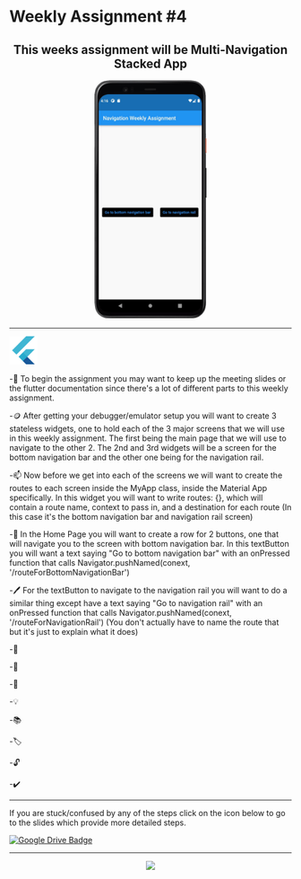  # Weekly Assignment #4

<div id="header" align="center">
<h2>
  This weeks assignment will be Multi-Navigation Stacked App
</h2>
</div>

  
 <div align="center">
<img src = "https://github.com/SiGMobileUIUC/WeeklyAssignments/blob/main/pictures/weekly_assignment_4.gif?raw=true" width= "200"/>
</div>

<div align="left">

---

<div>
<img src = "https://raw.githubusercontent.com/devicons/devicon/master/icons/flutter/flutter-original.svg" width = "50px">
</div>
 
-:scroll: To begin the assignment you may want to keep up the meeting slides or the flutter documentation since there's a lot of different parts to this weekly assignment.

-:coin: After getting your debugger/emulator setup you will want to create 3 stateless widgets, one to hold each of the 3 major screens that we will use in this weekly assignment. The first being the main page that we will use to navigate to the other 2. The 2nd and 3rd widgets will be a screen for the bottom navigation bar and the other one being for the navigation rail.
 
-:mailbox: Now before we get into each of the screens we will want to create the routes to each screen inside the MyApp class, inside the Material App specifically. In this widget you will want to write routes: {}, which will contain a route name, context to pass in, and a destination for each route (In this case it's the bottom navigation bar and navigation rail screen)

-:e-mail: In the Home Page you will want to create a row for 2 buttons, one that will navigate you to the screen with bottom navigation bar. In this textButton you will want a text saying "Go to bottom navigation bar" with an onPressed function that calls Navigator.pushNamed(conext, '/routeForBottomNavigationBar')

-:pen: For the textButton to navigate to the navigation rail you will want to do a similar thing except have a text saying "Go to navigation rail" with an onPressed function that calls Navigator.pushNamed(conext, '/routeForNavigationRail') (You don't actually have to name the route that but it's just to explain what it does)
 
-:rocket: 
 
-:mage: 
 
-:battery:

-:bulb: 
 
-:books:
 
-:label:
 
-:unlock: 
 
-✔️

---


If you are stuck/confused by any of the steps click on the icon below to go to the slides which provide more detailed steps.

<a href="https://docs.google.com/presentation/d/1RpNfCpFAyltxYZmiZK_oPg7K6-4klazv8xU_ZNhX_Sk/edit?usp=sharing">
    <img src="https://img.shields.io/badge/Slides-yellow?style=for-the-badge&logo=google drive&logoColor=white" alt="Google Drive Badge"/>
    
</div>

---

<div align="center">
 <img src="https://media.giphy.com/media/13HgwGsXF0aiGY/giphy.gif" width="200"/>
</div>


